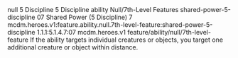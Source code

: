 <ability>
  <metadata>
    <class>null</class>
    <cost>5 Discipline</cost>
    <cost_amount>5</cost_amount>
    <cost_resource>Discipline</cost_resource>
    <feature_type>ability</feature_type>
    <file_dpath>Null/7th-Level Features</file_dpath>
    <item_id>shared-power-5-discipline</item_id>
    <item_index>07</item_index>
    <item_name>Shared Power (5 Discipline)</item_name>
    <level>7</level>
    <scc>mcdm.heroes.v1:feature.ability.null.7th-level-feature:shared-power-5-discipline</scc>
    <scdc>1.1.1:5.1.4.7:07</scdc>
    <source>mcdm.heroes.v1</source>
    <type>feature/ability/null/7th-level-feature</type>
  </metadata>
  <effects>
    <effect type="mundane">If the ability targets individual creatures or objects, you target one additional creature or object within distance.</effect>
  </effects>
</ability>
